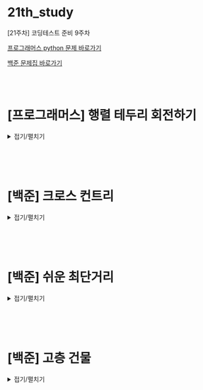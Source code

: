 # 21th_study
[21주차] 코딩테스트 준비 9주차
<br/>

[프로그래머스 python 문제 바로가기](https://school.programmers.co.kr/learn/courses/30/lessons/77485)

[백준 문제집 바로가기](https://www.acmicpc.net/workbook/view/16147)

<br/><br/>

# [프로그래머스] 행렬 테두리 회전하기

<details>
<summary>접기/펼치기</summary>
<div markdown="1">

## [동우](./행렬%20테두리%20회전하기/동우.py)
```py
```
## [민웅](./행렬%20테두리%20회전하기/민웅.py)
```py
```
## [서희](./행렬%20테두리%20회전하기/서희.py)
```py
```
## [성구](./행렬%20테두리%20회전하기/성구.py)
```py
```
## [혜진](./행렬%20테두리%20회전하기/혜진.py)
```py
```

</div>
</details>

<br/><br/><br/>

# [백준] 크로스 컨트리

<details>
<summary>접기/펼치기</summary>
<div markdown="1">

## [동우](./크로스%20컨트리/동우.py)
```py
```
## [민웅](./크로스%20컨트리/민웅.py)
```py
```
## [서희](./크로스%20컨트리/서희.py)
```py
```
## [성구](./크로스%20컨트리/성구.py)
```py
```
## [혜진](./크로스%20컨트리/혜진.py)
```py
```

</div>
</details>

<br/><br/><br/>


# [백준] 쉬운 최단거리

<details>
<summary>접기/펼치기</summary>
<div markdown="1">

## [동우](./쉬운%20최단거리/동우.py)
```py
```
## [민웅](./쉬운%20최단거리/민웅.py)
```py
```
## [서희](./쉬운%20최단거리/서희.py)
```py
```
## [성구](./쉬운%20최단거리/성구.py)
```py
```
## [혜진](./쉬운%20최단거리/혜진.py)
```py
```

</div>
</details>

<br/><br/><br/>


# [백준] 고층 건물

<details>
<summary>접기/펼치기</summary>
<div markdown="1">

## [동우](./고층건물/동우.py)
```py
```
## [민웅](./고층건물/민웅.py)
```py
```
## [서희](./고층건물/서희.py)
```py
```
## [성구](./고층건물/성구.py)
```py
```
## [혜진](./여행가자/혜진.py)
```py
```

</div>
</details>
